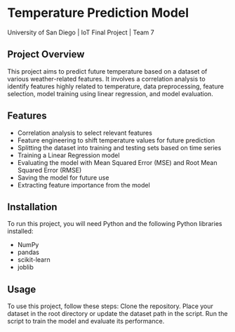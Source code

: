 # Temperature Prediction Model
University of San Diego | IoT Final Project | Team 7

## Project Overview
This project aims to predict future temperature based on a dataset of various weather-related features. It involves a correlation analysis to identify features highly related to temperature, data preprocessing, feature selection, model training using linear regression, and model evaluation.

## Features
- Correlation analysis to select relevant features
- Feature engineering to shift temperature values for future prediction
- Splitting the dataset into training and testing sets based on time series
- Training a Linear Regression model
- Evaluating the model with Mean Squared Error (MSE) and Root Mean Squared Error (RMSE)
- Saving the model for future use
- Extracting feature importance from the model

## Installation
To run this project, you will need Python and the following Python libraries installed:
- NumPy
- pandas
- scikit-learn
- joblib

## Usage
To use this project, follow these steps:
    Clone the repository.
    Place your dataset in the root directory or update the dataset path in the script.
    Run the script to train the model and evaluate its performance.

    